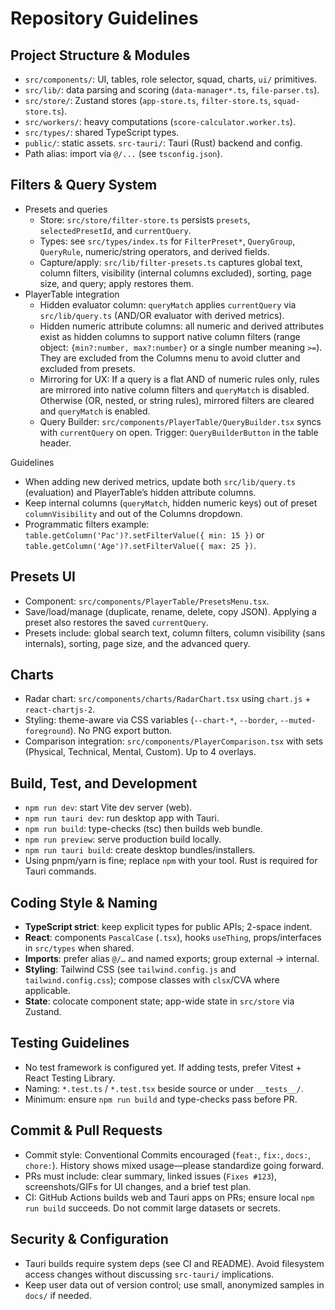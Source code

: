 # Repository Guidelines

## Project Structure & Modules
- `src/components/`: UI, tables, role selector, squad, charts, `ui/` primitives.
- `src/lib/`: data parsing and scoring (`data-manager*.ts`, `file-parser.ts`).
- `src/store/`: Zustand stores (`app-store.ts`, `filter-store.ts`, `squad-store.ts`).
- `src/workers/`: heavy computations (`score-calculator.worker.ts`).
- `src/types/`: shared TypeScript types.
- `public/`: static assets. `src-tauri/`: Tauri (Rust) backend and config.
- Path alias: import via `@/...` (see `tsconfig.json`).

## Filters & Query System
- Presets and queries
  - Store: `src/store/filter-store.ts` persists `presets`, `selectedPresetId`, and `currentQuery`.
  - Types: see `src/types/index.ts` for `FilterPreset*`, `QueryGroup`, `QueryRule`, numeric/string operators, and derived fields.
  - Capture/apply: `src/lib/filter-presets.ts` captures global text, column filters, visibility (internal columns excluded), sorting, page size, and query; apply restores them.
- PlayerTable integration
  - Hidden evaluator column: `queryMatch` applies `currentQuery` via `src/lib/query.ts` (AND/OR evaluator with derived metrics).
  - Hidden numeric attribute columns: all numeric and derived attributes exist as hidden columns to support native column filters (range object: `{min?:number, max?:number}` or a single number meaning `>=`). They are excluded from the Columns menu to avoid clutter and excluded from presets.
  - Mirroring for UX: If a query is a flat AND of numeric rules only, rules are mirrored into native column filters and `queryMatch` is disabled. Otherwise (OR, nested, or string rules), mirrored filters are cleared and `queryMatch` is enabled.
  - Query Builder: `src/components/PlayerTable/QueryBuilder.tsx` syncs with `currentQuery` on open. Trigger: `QueryBuilderButton` in the table header.

Guidelines
- When adding new derived metrics, update both `src/lib/query.ts` (evaluation) and PlayerTable’s hidden attribute columns.
- Keep internal columns (`queryMatch`, hidden numeric keys) out of preset `columnVisibility` and out of the Columns dropdown.
- Programmatic filters example: `table.getColumn('Pac')?.setFilterValue({ min: 15 })` or `table.getColumn('Age')?.setFilterValue({ max: 25 })`.

## Presets UI
- Component: `src/components/PlayerTable/PresetsMenu.tsx`.
- Save/load/manage (duplicate, rename, delete, copy JSON). Applying a preset also restores the saved `currentQuery`.
- Presets include: global search text, column filters, column visibility (sans internals), sorting, page size, and the advanced query.

## Charts
- Radar chart: `src/components/charts/RadarChart.tsx` using `chart.js` + `react-chartjs-2`.
- Styling: theme-aware via CSS variables (`--chart-*`, `--border`, `--muted-foreground`). No PNG export button.
- Comparison integration: `src/components/PlayerComparison.tsx` with sets (Physical, Technical, Mental, Custom). Up to 4 overlays.

## Build, Test, and Development
- `npm run dev`: start Vite dev server (web).
- `npm run tauri dev`: run desktop app with Tauri.
- `npm run build`: type-checks (tsc) then builds web bundle.
- `npm run preview`: serve production build locally.
- `npm run tauri build`: create desktop bundles/installers.
- Using pnpm/yarn is fine; replace `npm` with your tool. Rust is required for Tauri commands.

## Coding Style & Naming
- **TypeScript strict**: keep explicit types for public APIs; 2-space indent.
- **React**: components `PascalCase` (`.tsx`), hooks `useThing`, props/interfaces in `src/types` when shared.
- **Imports**: prefer alias `@/…` and named exports; group external → internal.
- **Styling**: Tailwind CSS (see `tailwind.config.js` and `tailwind.config.css`); compose classes with `clsx`/CVA where applicable.
- **State**: colocate component state; app-wide state in `src/store` via Zustand.

## Testing Guidelines
- No test framework is configured yet. If adding tests, prefer Vitest + React Testing Library.
- Naming: `*.test.ts` / `*.test.tsx` beside source or under `__tests__/`.
- Minimum: ensure `npm run build` and type-checks pass before PR.

## Commit & Pull Requests
- Commit style: Conventional Commits encouraged (`feat:`, `fix:`, `docs:`, `chore:`). History shows mixed usage—please standardize going forward.
- PRs must include: clear summary, linked issues (`Fixes #123`), screenshots/GIFs for UI changes, and a brief test plan.
- CI: GitHub Actions builds web and Tauri apps on PRs; ensure local `npm run build` succeeds. Do not commit large datasets or secrets.

## Security & Configuration
- Tauri builds require system deps (see CI and README). Avoid filesystem access changes without discussing `src-tauri/` implications.
- Keep user data out of version control; use small, anonymized samples in `docs/` if needed.

